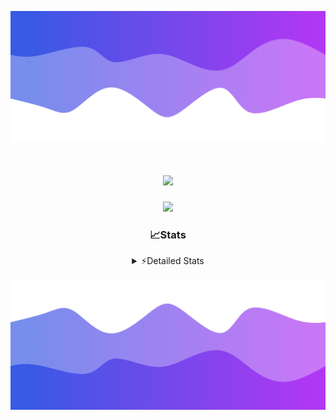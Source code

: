 ![Header](./header.png)
<div align="center">

<h1 align="center">
  <a href="https://git.io/typing-svg">
    <img src="https://readme-typing-svg.herokuapp.com/?lines=Hello,+There!+%F0%9F%91%8B;This+is+chicho.;Owner+on+Ocean;&center=true&size=25">
  </a>
</h1>
  
<p align="center">
  <img src="https://lanyard.cnrad.dev/api/852683595378196480" />
</p>

### 📈Stats
<details>
    <summary> ⚡Detailed Stats</summary>
    <br/>

<!--START_SECTION:waka-->
![Code Time](http://img.shields.io/badge/Code%20Time-663%20hrs%2011%20mins-blue)

![Profile Views](http://img.shields.io/badge/Profile%20Views-4-blue)

**🐱 My GitHub Data** 

> 📦 74.9 kB Used in GitHub's Storage 
 > 
> 🏆 14 Contributions in the Year 2024
 > 
> 🚫 Not Opted to Hire
 > 
> 📜 15 Public Repositories 
 > 
> 🔑 6 Private Repositories 
 > 
**I'm a Night 🦉** 

```text
🌞 Morning                21 commits          █░░░░░░░░░░░░░░░░░░░░░░░░   05.63 % 
🌆 Daytime                44 commits          ███░░░░░░░░░░░░░░░░░░░░░░   11.80 % 
🌃 Evening                162 commits         ███████████░░░░░░░░░░░░░░   43.43 % 
🌙 Night                  146 commits         ██████████░░░░░░░░░░░░░░░   39.14 % 
```
📅 **I'm Most Productive on Tuesday** 

```text
Monday                   23 commits          ██░░░░░░░░░░░░░░░░░░░░░░░   06.17 % 
Tuesday                  102 commits         ███████░░░░░░░░░░░░░░░░░░   27.35 % 
Wednesday                72 commits          █████░░░░░░░░░░░░░░░░░░░░   19.30 % 
Thursday                 50 commits          ███░░░░░░░░░░░░░░░░░░░░░░   13.40 % 
Friday                   41 commits          ███░░░░░░░░░░░░░░░░░░░░░░   10.99 % 
Saturday                 34 commits          ██░░░░░░░░░░░░░░░░░░░░░░░   09.12 % 
Sunday                   51 commits          ███░░░░░░░░░░░░░░░░░░░░░░   13.67 % 
```


📊 **This Week I Spent My Time On** 

```text
🕑︎ Time Zone: America/Argentina/Buenos_Aires

💬 Programming Languages: 
JavaScript               1 hr 19 mins        █████████████░░░░░░░░░░░░   50.96 % 
HTML                     48 mins             ████████░░░░░░░░░░░░░░░░░   31.20 % 
Bash                     23 mins             ████░░░░░░░░░░░░░░░░░░░░░   14.93 % 
JSON                     2 mins              ░░░░░░░░░░░░░░░░░░░░░░░░░   01.45 % 
Other                    2 mins              ░░░░░░░░░░░░░░░░░░░░░░░░░   01.41 % 

🔥 Editors: 
VS Code                  2 hrs 35 mins       █████████████████████████   100.00 % 

🐱‍💻 Projects: 
Unknown Project          1 hr 9 mins         ███████████░░░░░░░░░░░░░░   44.63 % 
bot                      51 mins             ████████░░░░░░░░░░░░░░░░░   32.85 % 
Proyecto                 19 mins             ███░░░░░░░░░░░░░░░░░░░░░░   12.27 % 
Backend                  15 mins             ███░░░░░░░░░░░░░░░░░░░░░░   10.25 % 

💻 Operating System: 
Windows                  2 hrs 35 mins       █████████████████████████   100.00 % 
```

**I Mostly Code in JavaScript** 

```text
JavaScript               9 repos             ███████░░░░░░░░░░░░░░░░░░   29.03 % 
HTML                     6 repos             █████░░░░░░░░░░░░░░░░░░░░   19.35 % 
C#                       2 repos             ██░░░░░░░░░░░░░░░░░░░░░░░   06.45 % 
SCSS                     1 repo              █░░░░░░░░░░░░░░░░░░░░░░░░   03.23 % 
Batchfile                1 repo              █░░░░░░░░░░░░░░░░░░░░░░░░   03.23 % 
```




 Last Updated on 17/03/2024 18:13:42 UTC
<!--END_SECTION:waka-->
</details>

![Footer](./footer.png)
